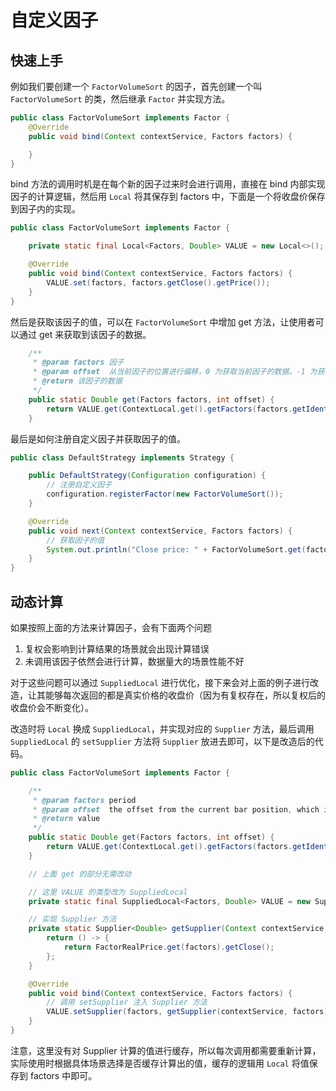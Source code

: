 # 自定义因子

## 快速上手

例如我们要创建一个 `FactorVolumeSort` 的因子，首先创建一个叫 `FactorVolumeSort` 的类，然后继承 `Factor` 并实现方法。

```java
public class FactorVolumeSort implements Factor {
    @Override
    public void bind(Context contextService, Factors factors) {

    }
}
```

bind 方法的调用时机是在每个新的因子过来时会进行调用，直接在 bind 内部实现因子的计算逻辑，然后用 `Local` 将其保存到 factors 中，下面是一个将收盘价保存到因子内的实现。

```java
public class FactorVolumeSort implements Factor {

    private static final Local<Factors, Double> VALUE = new Local<>();

    @Override
    public void bind(Context contextService, Factors factors) {
        VALUE.set(factors, factors.getClose().getPrice());
    }
}
```

然后是获取该因子的值，可以在 `FactorVolumeSort` 中增加 get 方法，让使用者可以通过 get 来获取到该因子的数据。

```java
    /**
     * @param factors 因子
     * @param offset  从当前因子的位置进行偏移，0 为获取当前因子的数据，-1 为获取前一个因子的数据，offset 必须小于等于 0
     * @return 该因子的数据
     */
    public static Double get(Factors factors, int offset) {
        return VALUE.get(ContextLocal.get().getFactors(factors.getIdentity(), offset));
    }
```

最后是如何注册自定义因子并获取因子的值。

```java
public class DefaultStrategy implements Strategy {

    public DefaultStrategy(Configuration configuration) {
        // 注册自定义因子
        configuration.registerFactor(new FactorVolumeSort());
    }

    @Override
    public void next(Context contextService, Factors factors) {
        // 获取因子的值
        System.out.println("Close price: " + FactorVolumeSort.get(factors, 0));
    }
}
```

## 动态计算

如果按照上面的方法来计算因子，会有下面两个问题

1. 复权会影响到计算结果的场景就会出现计算错误
2. 未调用该因子依然会进行计算，数据量大的场景性能不好

对于这些问题可以通过 `SuppliedLocal` 进行优化，接下来会对上面的例子进行改造，让其能够每次返回的都是真实价格的收盘价（因为有复权存在，所以复权后的收盘价会不断变化）。

改造时将 `Local` 换成 `SuppliedLocal`，并实现对应的 `Supplier` 方法，最后调用 `SuppliedLocal` 的 `setSupplier` 方法将 `Supplier` 放进去即可，以下是改造后的代码。

```java
public class FactorVolumeSort implements Factor {

    /**
     * @param factors period
     * @param offset  the offset from the current bar position, which is less than or equal to 0
     * @return value
     */
    public static Double get(Factors factors, int offset) {
        return VALUE.get(ContextLocal.get().getFactors(factors.getIdentity(), offset));
    }

    // 上面 get 的部分无需改动

    // 这里 VALUE 的类型改为 SuppliedLocal
    private static final SuppliedLocal<Factors, Double> VALUE = new SuppliedLocal<>();

    // 实现 Supplier 方法
    private static Supplier<Double> getSupplier(Context contextService, Factors factors) {
        return () -> {
            return FactorRealPrice.get(factors).getClose();
        };
    }

    @Override
    public void bind(Context contextService, Factors factors) {
        // 调用 setSupplier 注入 Supplier 方法
        VALUE.setSupplier(factors, getSupplier(contextService, factors));
    }
}
```

注意，这里没有对 Supplier 计算的值进行缓存，所以每次调用都需要重新计算，实际使用时根据具体场景选择是否缓存计算出的值，缓存的逻辑用 `Local` 将值保存到 factors 中即可。
